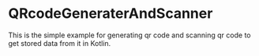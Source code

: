 # QRcodeGeneraterAndScanner
This is the simple example for generating qr code and scanning qr code to get stored data from it in Kotlin.
